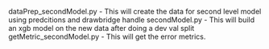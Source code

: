 dataPrep_secondModel.py - This will create the data for second level model using predcitions and drawbridge handle
secondModel.py - This will build an xgb model on the new data after doing a dev val split
getMetric_secondModel.py - This will get the error metrics. 
